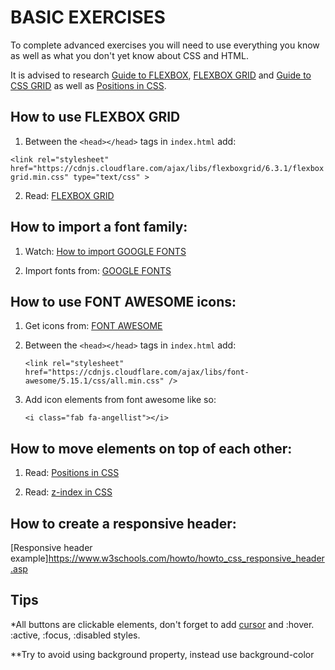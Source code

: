 # BASIC EXERCISES
 
To complete advanced exercises you will need to use everything you know as well as what you don't yet know about CSS and HTML.

It is advised to research [Guide to FLEXBOX](https://css-tricks.com/snippets/css/a-guide-to-flexbox/), [FLEXBOX GRID](http://flexboxgrid.com/) and [Guide to CSS GRID](https://css-tricks.com/snippets/css/complete-guide-grid/) as well as [Positions in CSS](https://css-tricks.com/almanac/properties/p/position/).

## How to use FLEXBOX GRID

1. Between the `<head></head>` tags in `index.html` add: 

`<link rel="stylesheet" href="https://cdnjs.cloudflare.com/ajax/libs/flexboxgrid/6.3.1/flexboxgrid.min.css" type="text/css" >`

2. Read: [FLEXBOX GRID](http://flexboxgrid.com/)

## How to import a font family:
1. Watch: [How to import GOOGLE FONTS](https://www.youtube.com/watch?v=Z3JR6mEWEEo&ab_channel=IanSchoonover)

2. Import fonts from: [GOOGLE FONTS](https://fonts.google.com/)

## How to use FONT AWESOME icons:
1. Get icons from: [FONT AWESOME](https://fontawesome.com/icons?d=gallery)
2. Between the `<head></head>` tags in `index.html` add: 

    `<link rel="stylesheet" href="https://cdnjs.cloudflare.com/ajax/libs/font-awesome/5.15.1/css/all.min.css" />`
3. Add icon elements from font awesome like so: 

    `<i class="fab fa-angellist"></i>`

## How to move elements on top of each other:
1. Read: [Positions in CSS](https://css-tricks.com/almanac/properties/p/position/)

2. Read: [z-index in CSS](https://css-tricks.com/almanac/properties/z/z-index/)

## How to create a responsive header:
[Responsive header example]https://www.w3schools.com/howto/howto_css_responsive_header.asp
    
## Tips

*All buttons are clickable elements, don't forget to add [cursor](https://www.w3schools.com/cssref/pr_class_cursor.asp) and :hover. :active, :focus, :disabled styles.

**Try to avoid using background property, instead use background-color
